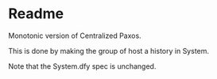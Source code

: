 # Readme

Monotonic version of Centralized Paxos.

This is done by making the group of host a history in System.

Note that the System.dfy spec is unchanged.
